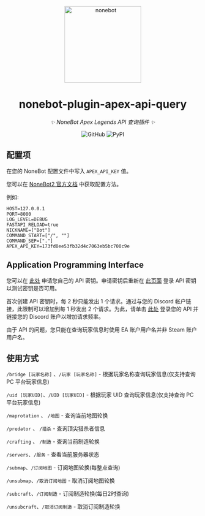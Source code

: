 <p align="center">
  <a href="https://v2.nonebot.dev/"><img src="https://v2.nonebot.dev/logo.png" width="200" height="200" alt="nonebot"></a>
</p>

<div align="center">

# nonebot-plugin-apex-api-query

*✨ NoneBot Apex Legends API 查询插件 ✨*

![GitHub](https://img.shields.io/github/license/H-xiaoH/nonebot-plugin-apex-api-query)
![PyPI](https://img.shields.io/pypi/v/nonebot-plugin-apex-api-query)

</div>

## 配置项

在您的 NoneBot 配置文件中写入 `APEX_API_KEY` 值。

您可以在 [NoneBot2 官方文档](https://v2.nonebot.dev/docs/tutorial/configuration) 中获取配置方法。

例如:
```text
HOST=127.0.0.1
PORT=8080
LOG_LEVEL=DEBUG
FASTAPI_RELOAD=true
NICKNAME=["Bot"]
COMMAND_START=["/", ""]
COMMAND_SEP=["."]
APEX_API_KEY=173fd0ee53fb32d4c7063eb5bc700c9e
```

## Application Programming Interface

您可以在 [此处](https://portal.apexlegendsapi.com/) 申请您自己的 API 密钥。申请密钥后重新在 [此页面](https://portal.apexlegendsapi.com/) 登录 API 密钥以测试密钥是否可用。

首次创建 API 密钥时，每 2 秒只能发出 1 个请求。通过与您的 Discord 帐户链接，此限制可以增加到每 1 秒发出 2 个请求。为此，请单击 [此处](https://portal.apexlegendsapi.com/) 登录您的 API 并链接您的 Discord 账户以增加请求频率。

由于 API 的问题，您只能在查询玩家信息时使用 EA 账户用户名并非 Steam 账户用户名。

## 使用方式

`/bridge [玩家名称]` 、`/玩家 [玩家名称]` - 根据玩家名称查询玩家信息(仅支持查询 PC 平台玩家信息)

`/uid [玩家UID]`、`/UID [玩家UID]` - 根据玩家 UID 查询玩家信息(仅支持查询 PC 平台玩家信息)

`/maprotation` 、 `/地图` - 查询当前地图轮换

`/predator` 、 `/猎杀` - 查询顶尖猎杀者信息

`/crafting` 、 `/制造` - 查询当前制造轮换

`/servers`、`/服务` - 查看当前服务器状态

`/submap`、`/订阅地图` - 订阅地图轮换(每整点查询)

`/unsubmap`、`/取消订阅地图` - 取消订阅地图轮换

`/subcraft`、`/订阅制造` - 订阅制造轮换(每日2时查询)

`/unsubcraft`、`/取消订阅制造` - 取消订阅制造轮换



